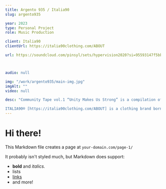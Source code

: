 ```yaml
---
title: Argento 935 / Italia90
slug: argento935

year: 2023
type: Personal Project
role: Music Production

client: Italia90
clientUrl: https://italia90clothing.com/ABOUT

url: https://soundcloud.com/pinsyl/sets/hypervision2020?si=95593147f5bb4d1496c43f4e5cc1c8ed&utm_source=clipboard&utm_medium=text&utm_campaign=social_sharing



audio: null

img: "/work/argento935/main-img.jpg"
imgAlt: ""
video: null

desc: "Community Tape vol.1 “Unity Makes Us Strong” is a compilation of 17 artists, 17 tracks, 100 limited physical copies with exclusive audio contents curated and selected by Italia 90.

ITALIA90® [https://italia90clothing.com/ABOUT] is a clothing brand born in Turin in 2017. Founded by Michael Lorenzelli and Woc, supported by a group of friends and excellent minds from the Turin creative scene, the brand presents itself not only as a clothing design project but above all as a true experimental journey in 360-degree creative collaboration. Starting from the creation of accessories, unique garments, and customizations with carefully selected recycled fabrics, to the development of different collections. Thanks to the close collaboration between the various creative minds involved in the project, the brand soon becomes a reference point in the independent clothing industry."
---
```


# Hi there!

This Markdown file creates a page at `your-domain.com/page-1/`

It probably isn't styled much, but Markdown does support:

- **bold** and _italics._
- lists
- [links](https://astro.build)
- and more!
